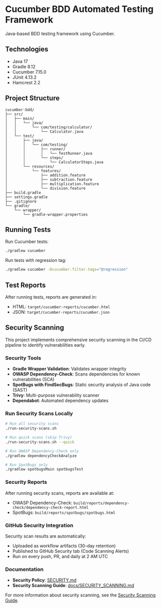 # Cucumber BDD Automated Testing Framework

Java-based BDD testing framework using Cucumber.

## Technologies

- Java 17
- Gradle 8.12
- Cucumber 7.15.0
- JUnit 4.13.2
- Hamcrest 2.2

## Project Structure

```
cucumber-bdd/
├── src/
│   ├── main/
│   │   └── java/
│   │       └── com/testing/calculator/
│   │           └── Calculator.java
│   └── test/
│       ├── java/
│       │   └── com/testing/
│       │       ├── runner/
│       │       │   └── TestRunner.java
│       │       └── steps/
│       │           └── CalculatorSteps.java
│       └── resources/
│           └── features/
│               ├── addition.feature
│               ├── subtraction.feature
│               ├── multiplication.feature
│               └── division.feature
├── build.gradle
├── settings.gradle
├── .gitignore
└── gradle/
    └── wrapper/
        └── gradle-wrapper.properties
```

## Running Tests

Run Cucumber tests:
```bash
./gradlew cucumber
```

Run tests with regression tag:
```bash
./gradlew cucumber -Dcucumber.filter.tags="@regression"
```

## Test Reports

After running tests, reports are generated in:
- HTML: `target/cucumber-reports/cucumber.html`
- JSON: `target/cucumber-reports/cucumber.json`

## Security Scanning

This project implements comprehensive security scanning in the CI/CD pipeline to identify vulnerabilities early.

### Security Tools

- **Gradle Wrapper Validation**: Validates wrapper integrity
- **OWASP Dependency-Check**: Scans dependencies for known vulnerabilities (SCA)
- **SpotBugs with FindSecBugs**: Static security analysis of Java code (SAST)
- **Trivy**: Multi-purpose vulnerability scanner
- **Dependabot**: Automated dependency updates

### Run Security Scans Locally

```bash
# Run all security scans
./run-security-scans.sh

# Run quick scans (skip Trivy)
./run-security-scans.sh --quick

# Run OWASP Dependency-Check only
./gradlew dependencyCheckAnalyze

# Run SpotBugs only
./gradlew spotbugsMain spotbugsTest
```

### Security Reports

After running security scans, reports are available at:
- OWASP Dependency-Check: `build/reports/dependency-check/dependency-check-report.html`
- SpotBugs: `build/reports/spotbugs/spotbugs.html`

### GitHub Security Integration

Security scan results are automatically:
- Uploaded as workflow artifacts (30-day retention)
- Published to GitHub Security tab (Code Scanning Alerts)
- Run on every push, PR, and daily at 2 AM UTC

### Documentation

- **Security Policy**: [SECURITY.md](SECURITY.md)
- **Security Scanning Guide**: [docs/SECURITY_SCANNING.md](docs/SECURITY_SCANNING.md)

For more information about security scanning, see the [Security Scanning Guide](docs/SECURITY_SCANNING.md).
